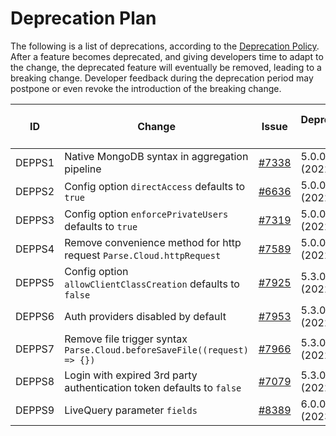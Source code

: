 # Deprecation Plan <!-- omit in toc -->

The following is a list of deprecations, according to the [Deprecation Policy](https://github.com/parse-community/parse-server/blob/master/CONTRIBUTING.md#deprecation-policy). After a feature becomes deprecated, and giving developers time to adapt to the change, the deprecated feature will eventually be removed, leading to a breaking change. Developer feedback during the deprecation period may postpone or even revoke the introduction of the breaking change.

| ID     | Change                                          | Issue                                                                | Deprecation [ℹ️][i_deprecation] | Planned Removal [ℹ️][i_removal] | Status [ℹ️][i_status] | Notes |
|--------|-------------------------------------------------|----------------------------------------------------------------------|---------------------------------|---------------------------------|-----------------------|-------|
| DEPPS1 | Native MongoDB syntax in aggregation pipeline   | [#7338](https://github.com/parse-community/parse-server/issues/7338) | 5.0.0 (2022)                    | 6.0.0 (2023)                    | removed            | -     |
| DEPPS2 | Config option `directAccess` defaults to `true` | [#6636](https://github.com/parse-community/parse-server/pull/6636)   | 5.0.0 (2022)                    | 6.0.0 (2023)                    | removed            | -     |
| DEPPS3 | Config option `enforcePrivateUsers` defaults to `true` | [#7319](https://github.com/parse-community/parse-server/pull/7319)   | 5.0.0 (2022)                    | 6.0.0 (2023)                    | removed            | -     |
| DEPPS4 | Remove convenience method for http request `Parse.Cloud.httpRequest` | [#7589](https://github.com/parse-community/parse-server/pull/7589)   | 5.0.0 (2022)                    | 6.0.0 (2023)                    | removed            | -     |
| DEPPS5 | Config option `allowClientClassCreation` defaults to `false` | [#7925](https://github.com/parse-community/parse-server/pull/7925)   | 5.3.0 (2022)                    | 7.0.0 (2024)                    | deprecated            | -     |
| DEPPS6 | Auth providers disabled by default | [#7953](https://github.com/parse-community/parse-server/pull/7953)   | 5.3.0 (2022)                    | 7.0.0 (2024)                    | deprecated            | -     |
| DEPPS7 | Remove file trigger syntax `Parse.Cloud.beforeSaveFile((request) => {})` | [#7966](https://github.com/parse-community/parse-server/pull/7966)   | 5.3.0 (2022)                    | 7.0.0 (2024)                    | deprecated            | -     |
| DEPPS8 | Login with expired 3rd party authentication token defaults to `false` | [#7079](https://github.com/parse-community/parse-server/pull/7079)   | 5.3.0 (2022)                    | 7.0.0 (2024)                    | deprecated            | -     |
| DEPPS9 | LiveQuery parameter `fields` | [#8389](https://github.com/parse-community/parse-server/issues/8389)   | 6.0.0 (2023)                    | 7.0.0 (2024)                    | deprecated            | -     |

[i_deprecation]: ## "The version and date of the deprecation."
[i_removal]: ## "The version and date of the planned removal."
[i_status]: ## "The current status of the deprecation: deprecated (the feature is deprecated and still available), removed (the deprecated feature has been removed and is unavailable), retracted (the deprecation has been retracted and the feature will not be removed."
